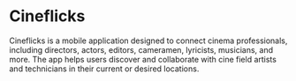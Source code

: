 # Cineflicks

Cineflicks is a mobile application designed to connect cinema professionals, including directors, actors, editors, cameramen, lyricists, musicians, and more. The app helps users discover and collaborate with cine field artists and technicians in their current or desired locations.
